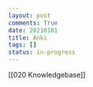```yaml
---
layout: post
comments: True
date: 20210101
title: Anki
tags: []
status: in-progress
---
```


[[020 Knowledgebase]]
